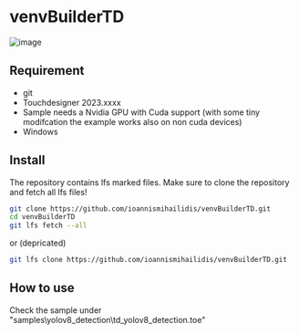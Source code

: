 # venvBuilderTD
![image](https://github.com/user-attachments/assets/28076da8-5af4-4a5b-9253-5c24d5208107)


## Requirement
- git
- Touchdesigner 2023.xxxx
- Sample needs a Nvidia GPU with Cuda support (with some tiny modifcation the example works also on non cuda devices)
- Windows
  
## Install 

The repository contains lfs marked files. Make sure to clone the repository and fetch all lfs files!

```bash
git clone https://github.com/ioannismihailidis/venvBuilderTD.git
cd venvBuilderTD
git lfs fetch --all
```

or (depricated)

```bash
git lfs clone https://github.com/ioannismihailidis/venvBuilderTD.git
```


## How to use
Check the sample under "samples\yolov8_detection\td_yolov8_detection.toe"
